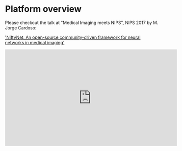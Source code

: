 # Platform overview

Please checkout the talk at "Medical Imaging meets NIPS", NIPS 2017 by M. Jorge Cardoso:

['NiftyNet: An open-source community-driven framework for neural networks in medical imaging'](https://www.youtube.com/watch?v=ZaWStjGf0wg)

<iframe width="560" height="315" src="https://www.youtube-nocookie.com/embed/ZaWStjGf0wg?rel=0" frameborder="0" allow="autoplay; encrypted-media" allowfullscreen></iframe>
